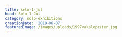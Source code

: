 ```yaml
---
title: solo-1-jul
head: Solo-1-Jul
category: solo-exhibitions
creationDate: '2019-06-07'
featuredImage: /images/uploads/1997vakaloposter.jpg
---
```


